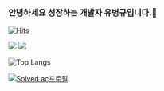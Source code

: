 ### 안녕하세요 성장하는 개발자 유병규입니다.👋
<!-- 방문자 수 -->
[![Hits](https://hits.seeyoufarm.com/api/count/incr/badge.svg?url=https%3A%2F%2Fgithub.com%2FGyulguma)](https://hits.seeyoufarm.com)
<!-- 기술 스택 -->
<a href="" target="_blank"><img src="https://img.shields.io/badge/Android-3DDC84?style=flat-square&logo=Android&logoColor=white"/></a>
<a href="" target="_blank"><img src="https://img.shields.io/badge/JAVA-007396?style=flat-square&logo=Java&logoColor=white"/></a>

<!-- 언어 사용 비율 -->
![Top Langs](https://github-readme-stats.vercel.app/api/top-langs/?username=Gyulguma&layout=compact)

<!-- 백준 티어표 -->
[![Solved.ac프로필](http://mazassumnida.wtf/api/v2/generate_badge?boj=ybg6539)](https://solved.ac/ybg6539)




<!-- 등급표 -->
<!--[![github stats](https://github-readme-stats.vercel.app/api?username=Gyulguma&theme=nightowl&ount_private=true)](https://github.com/Gyulguma/github-readme-stats)-->
<!--
**Gyulguma/Gyulguma** is a ✨ _special_ ✨ repository because its `README.md` (this file) appears on your GitHub profile.

Here are some ideas to get you started:

- 🔭 I’m currently working on ...
- 🌱 I’m currently learning ...
- 👯 I’m looking to collaborate on ...
- 🤔 I’m looking for help with ...
- 💬 Ask me about ...
- 📫 How to reach me: ...
- 😄 Pronouns: ...
- ⚡ Fun fact: ...
-->
